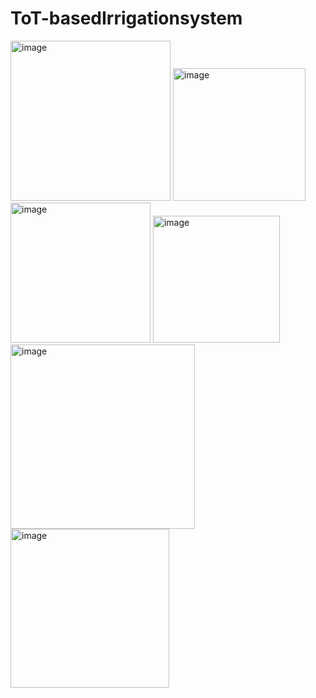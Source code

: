 # ToT-basedIrrigationsystem
<img width="256" alt="image" src="https://github.com/Nishan8912/IoT-basedIrrigationsystem/assets/85185243/64ae2022-ddef-460e-aaae-549c372adac7">

<img width="212" alt="image" src="https://github.com/Nishan8912/IoT-basedIrrigationsystem/assets/85185243/01035f90-cf1c-4f67-945c-ed89cfc09cfe">

<img width="224" alt="image" src="https://github.com/Nishan8912/IoT-basedIrrigationsystem/assets/85185243/eaa5195a-d024-4b0a-b984-3487fbbc688f">

<img width="203" alt="image" src="https://github.com/Nishan8912/IoT-basedIrrigationsystem/assets/85185243/1765b6af-8c87-4482-a19e-4ba4fc82972f">

<img width="295" alt="image" src="https://github.com/Nishan8912/IoT-basedIrrigationsystem/assets/85185243/3d680b34-55b3-4b3d-9b2b-5c372cef9f8e">

<img width="254" alt="image" src="https://github.com/Nishan8912/IoT-basedIrrigationsystem/assets/85185243/c141f04c-c4f1-4deb-bb06-08d17dedf8ff">
